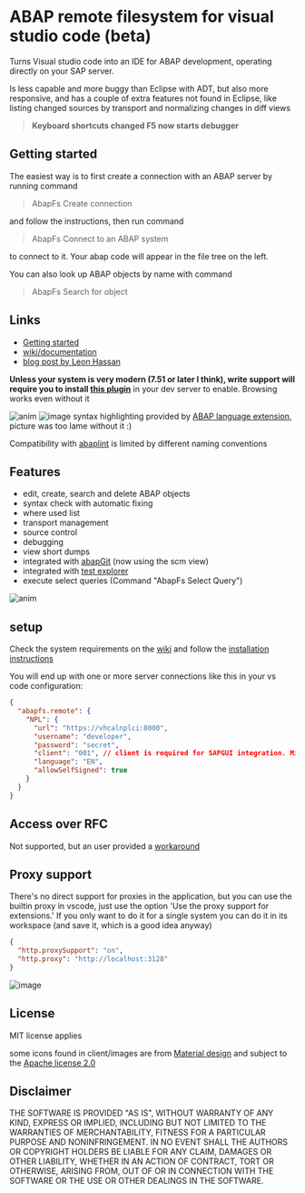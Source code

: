 # ABAP remote filesystem for visual studio code (beta)

Turns Visual studio code into an IDE for ABAP development, operating directly on your SAP server.

Is less capable and more buggy than Eclipse with ADT, but also more responsive, and has a couple of extra features not found in Eclipse, like listing changed sources by transport and normalizing changes in diff views

> **Keyboard shortcuts changed F5 now starts debugger**

## Getting started

The easiest way is to first create a connection with an ABAP server by running command

> AbapFs Create connection

and follow the instructions, then run command

> AbapFs Connect to an ABAP system

to connect to it. Your abap code will appear in the file tree on the left.

You can also look up ABAP objects by name with command

> AbapFs Search for object

## Links

- [Getting started](https://github.com/userOmega3098/Theia-ABAP-Remote-FS/wiki/getting-started)
- [wiki/documentation](https://github.com/userOmega3098/Theia-ABAP-Remote-FS/wiki)
- [blog post by Leon Hassan](https://blogs.sap.com/2019/12/06/abap-development-in-vs-code)

**Unless your system is very modern (7.51 or later I think), write support will require you to install [this plugin](https://github.com/marcellourbani/abapfs_extensions)** in your dev server to enable. Browsing works even without it

![anim](https://user-images.githubusercontent.com/2453277/47482169-ae0cc300-d82d-11e8-8d19-f55dd877c166.gif) ![image](https://user-images.githubusercontent.com/2453277/47466602-dd99dc00-d7e9-11e8-97ed-28e23dfd8f90.png) syntax highlighting provided by [ABAP language extension](https://marketplace.visualstudio.com/items?itemName=larshp.vscode-abap), picture was too lame without it :)

Compatibility with [abaplint](https://marketplace.visualstudio.com/items?itemName=larshp.vscode-abaplint) is limited by different naming conventions

## Features

- edit, create, search and delete ABAP objects
- syntax check with automatic fixing
- where used list
- transport management
- source control
- debugging
- view short dumps
- integrated with [abapGit](https://github.com/larshp/abapGit) (now using the scm view)
- integrated with [test explorer](https://marketplace.visualstudio.com/items?itemName=hbenl.vscode-test-explorer)
- execute select queries (Command "AbapFs Select Query")

![anim](https://user-images.githubusercontent.com/2453277/48232926-30a78d80-e3ab-11e8-8a12-00844431f9af.gif)

## setup

Check the system requirements on the [wiki](https://github.com/userOmega3098/Theia-ABAP-Remote-FS/wiki) and follow the [installation instructions](https://github.com/userOmega3098/Theia-ABAP-Remote-FS/wiki/installation)

You will end up with one or more server connections like this in your vs code configuration:

```json
{
  "abapfs.remote": {
    "NPL": {
      "url": "https://vhcalnplci:8000",
      "username": "developer",
      "password": "secret",
      "client": "001", // client is required for SAPGUI integration. Might need more
      "language": "EN",
      "allowSelfSigned": true
    }
  }
}
```

## Access over RFC

Not supported, but an user provided a [workaround](https://github.com/andwehrm/rfc-connector)

## Proxy support

There's no direct support for proxies in the application, but you can use the builtin proxy in vscode, just use the option 'Use the proxy support for extensions.' If you only want to do it for a single system you can do it in its workspace (and save it, which is a good idea anyway)

```json
{
  "http.proxySupport": "on",
  "http.proxy": "http://localhost:3128"
}
```

![image](https://user-images.githubusercontent.com/2453277/228667375-2c0d189e-3e08-4cbe-8307-721a7d4454f8.png)

## License

MIT license applies

some icons found in client/images are from [Material design](https://material.io) and subject to the [Apache license 2.0](https://www.apache.org/licenses/LICENSE-2.0.html)

## Disclaimer

THE SOFTWARE IS PROVIDED "AS IS", WITHOUT WARRANTY OF ANY KIND, EXPRESS OR IMPLIED, INCLUDING BUT NOT LIMITED TO THE WARRANTIES OF MERCHANTABILITY, FITNESS FOR A PARTICULAR PURPOSE AND NONINFRINGEMENT. IN NO EVENT SHALL THE AUTHORS OR COPYRIGHT HOLDERS BE LIABLE FOR ANY CLAIM, DAMAGES OR OTHER LIABILITY, WHETHER IN AN ACTION OF CONTRACT, TORT OR OTHERWISE, ARISING FROM, OUT OF OR IN CONNECTION WITH THE SOFTWARE OR THE USE OR OTHER DEALINGS IN THE SOFTWARE.
